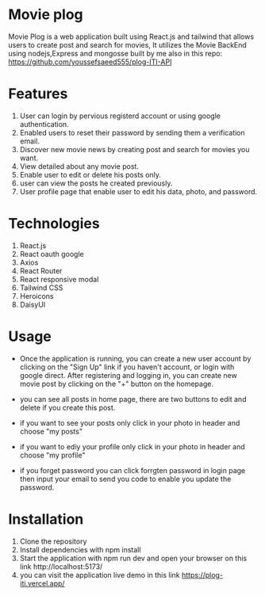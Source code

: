 # Movie plog
Movie Plog is a web application built using React.js and tailwind that allows users to create post and search for movies, It utilizes the Movie BackEnd using nodejs,Express and mongosse built by me also in this repo: https://github.com/youssefsaeed555/plog-ITI-API 


# Features
1. User can login by pervious registerd account or using google authentication.
2. Enabled users to reset their password by sending them a verification email.
3. Discover new movie news by creating post and search for movies you want.
4. View detailed about any movie post.
5. Enable user to edit or delete his posts only.
6. user can view the posts he created previously.
7. User profile page that enable user to edit his data, photo, and password.

# Technologies
1. React.js
2. React oauth google
3. Axios
4. React Router
5. React responsive modal
6. Tailwind CSS
7. Heroicons
8. DaisyUI


# Usage
- Once the application is running, you can create a new user account by clicking on the "Sign Up" link if you haven't account, or login with google direct. After registering and logging in, you can create new movie post by clicking on the "+" button on the homepage.

- you can see all posts in home page, there are two buttons to edit and delete if you create this post.

- if you want to see your posts only click in your photo in header and choose "my posts"

-  if you want to ediy your profile only click in your photo in header and choose "my profile"

- if you forget password you can click forrgten password in login page then input your email to send you code to enable you update the password.



# Installation
1. Clone the repository 
2. Install dependencies with npm install
3. Start the application with npm run dev and open your browser on this link http://localhost:5173/
4. you can visit the application live demo in this link https://plog-iti.vercel.app/





